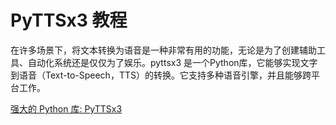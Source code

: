 # PyTTSx3 教程

<show-structure depth="3"/>

在许多场景下，将文本转换为语音是一种非常有用的功能，无论是为了创建辅助工具、自动化系统还是仅仅为了娱乐。pyttsx3 是一个Python库，它能够实现文字到语音（Text-to-Speech，TTS）的转换。它支持多种语音引擎，并且能够跨平台工作。

<seealso>
<category ref="ref_docs">
    <a href="https://mp.weixin.qq.com/s/GvqDi8BATQca11G2r_d-sQ">强大的 Python 库: PyTTSx3</a>
</category>
<category ref="ref_github">
</category>
<category ref="ref_issues">
</category>
<category ref="ref_hf">
</category>
<category ref="ref_ms">
</category>
</seealso>

